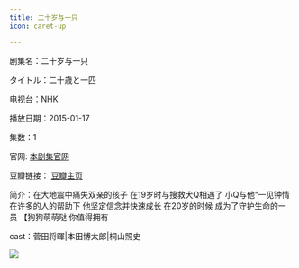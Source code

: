 ```yaml
---
title: 二十岁与一只
icon: caret-up

---
```


剧集名：二十岁与一只

タイトル：二十歳と一匹

电视台：NHK

播放日期：2015-01-17

集数：1

官网: [本剧集官网](https://www2.nhk.or.jp/archives/movies/?id=D0009050383_00000)

豆瓣链接： [豆瓣主页](https://movie.douban.com/subject/26067999/)


简介：在大地震中痛失双亲的孩子 在19岁时与搜救犬Q相遇了 小Q与他“一见钟情 在许多的人的帮助下 他坚定信念并快速成长 在20岁的时候 成为了守护生命的一员 【狗狗萌萌哒 你值得拥有 ​​​

cast：菅田将暉|本田博太郎|桐山照史

![](https://listpic.tsgsanjiao.com/sp/2015/2015essyyz.jpg)